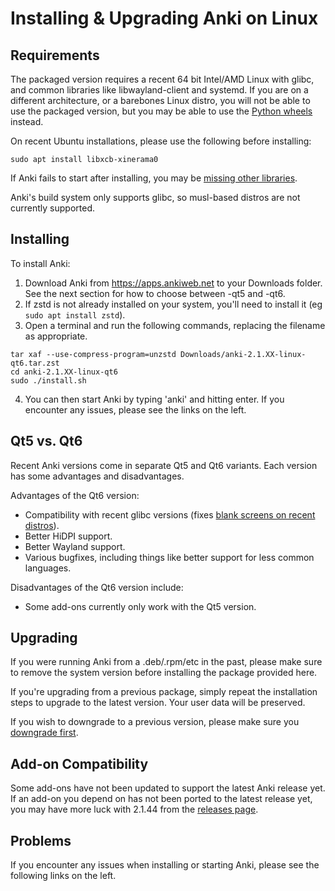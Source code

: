 # Installing & Upgrading Anki on Linux

<!-- toc -->

## Requirements

The packaged version requires a recent 64 bit Intel/AMD Linux with glibc, and common
libraries like libwayland-client and systemd. If you are on a different
architecture, or a barebones Linux distro, you will not be able to use the
packaged version, but you may be able to use the [Python
wheels](https://betas.ankiweb.net/#via-pypipip)
instead.

On recent Ubuntu installations, please use the following before
installing:

```shell
sudo apt install libxcb-xinerama0
```

If Anki fails to start after installing, you may be [missing other libraries](./missing-libraries.md).

Anki's build system only supports glibc, so musl-based distros are not currently supported.

## Installing

To install Anki:

1. Download Anki from <https://apps.ankiweb.net> to your Downloads folder. See the next section
   for how to choose between -qt5 and -qt6.
2. If zstd is not already installed on your system, you'll need to install it (eg `sudo apt install zstd`).
3. Open a terminal and run the following commands, replacing the filename as appropriate.

```shell
tar xaf --use-compress-program=unzstd Downloads/anki-2.1.XX-linux-qt6.tar.zst
cd anki-2.1.XX-linux-qt6
sudo ./install.sh
```

4. You can then start Anki by typing 'anki' and hitting enter. If you encounter
   any issues, please see the links on the left.

## Qt5 vs. Qt6

Recent Anki versions come in separate Qt5 and Qt6 variants. Each version
has some advantages and disadvantages.

Advantages of the Qt6 version:

- Compatibility with recent glibc versions (fixes [blank screens on recent distros](./blank-window.md)).
- Better HiDPI support.
- Better Wayland support.
- Various bugfixes, including things like better support for less common languages.

Disadvantages of the Qt6 version include:

- Some add-ons currently only work with the Qt5 version.

## Upgrading

If you were running Anki from a .deb/.rpm/etc in the past, please make
sure to remove the system version before installing the package
provided here.

If you're upgrading from a previous package, simply repeat the
installation steps to upgrade to the latest version. Your user data
will be preserved.

If you wish to downgrade to a previous version, please make sure you
[downgrade first](http://changes.ankiweb.net).

## Add-on Compatibility

Some add-ons have not been updated to support the latest Anki release yet. If an
add-on you depend on has not been ported to the latest release yet, you may have
more luck with 2.1.44 from the [releases
page](https://github.com/ankitects/anki/releases).

## Problems

If you encounter any issues when installing or starting Anki, please see the
following links on the left.
